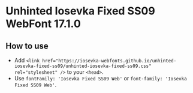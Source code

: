 # Unhinted Iosevka Fixed SS09 WebFont 17.1.0

## How to use

- Add `<link href="https://iosevka-webfonts.github.io/unhinted-iosevka-fixed-ss09/unhinted-iosevka-fixed-ss09.css" rel="stylesheet" />` to your `<head>`.
- Use `fontFamily: 'Iosevka Fixed SS09 Web'` or `font-family: 'Iosevka Fixed SS09 Web'`.
